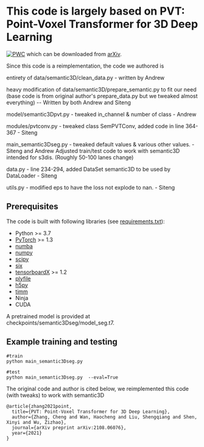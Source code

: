 # This code is largely based on PVT: Point-Voxel Transformer for 3D Deep Learning
[![PWC](https://img.shields.io/endpoint.svg?url=https://paperswithcode.com/badge/point-voxel-transformer-an-efficient-approach/3d-point-cloud-classification-on-modelnet40)](https://paperswithcode.com/sota/3d-point-cloud-classification-on-modelnet40?p=point-voxel-transformer-an-efficient-approach) 
which can be downloaded from [arXiv](https://arxiv.org/abs/2108.06076).

Since this code is a reimplementation, the code we authored is 

entirety of data/semantic3D/clean_data.py - written by Andrew

heavy modification of data/semantic3D/prepare_semantic.py to fit our need 
(base code is from original author's prepare_data.py but we tweaked almost everything)
-- Written by both Andrew and Siteng

model/semantic3Dpvt.py - tweaked in_channel & number of class - Andrew

modules/pvtconv.py - tweaked class SemPVTConv, added code in line 364-367 - Siteng

main_semantic3Dseg.py - tweaked default values & various other values. - Siteng and Andrew
Adjusted train/test code to work with semantic3D intended for s3dis. (Roughly 50-100 lanes change) 

data.py - line 234-294, added DataSet semantic3D to be used by DataLoader - Siteng 

utils.py - modified eps to have the loss not explode to nan. - Siteng





## Prerequisites

The code is built with following libraries (see [requirements.txt](requirements.txt)):
- Python >= 3.7
- [PyTorch](https://github.com/pytorch/pytorch) >= 1.3
- [numba](https://github.com/numba/numba)
- [numpy](https://github.com/numpy/numpy)
- [scipy](https://github.com/scipy/scipy)
- [six](https://github.com/benjaminp/six)
- [tensorboardX](https://github.com/lanpa/tensorboardX) >= 1.2
- [plyfile](https://github.com/dranjan/python-plyfile)
- [h5py](https://github.com/h5py/h5py)
- [timm](https://github.com/rwightman/pytorch-image-models/tree/master/timm)
- Ninja
- CUDA

A pretrained model is provided at checkpoints/semantic3Dseg/model_seg.t7.

## Example training and testing


```
#train
python main_semantic3Dseg.py 

#test
python main_semantic3Dseg.py  --eval=True

```

The original code and author is cited below, we reimplemented this code 
(with tweaks) to work with semantic3D
```
@article{zhang2021point,
  title={PVT: Point-Voxel Transformer for 3D Deep Learning},
  author={Zhang, Cheng and Wan, Haocheng and Liu, Shengqiang and Shen, Xinyi and Wu, Zizhao},
  journal={arXiv preprint arXiv:2108.06076},
  year={2021}
}
```
